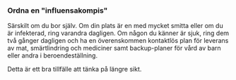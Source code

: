 ### Ordna en "influensakompis" 

Särskilt om du bor själv. Om din plats är en med mycket smitta eller om du är infekterad, ring varandra dagligen. Om någon du känner är sjuk, ring dem två gånger dagligen och ha en överenskommen kontaktlös plan för leverans av mat, smärtlindring och mediciner samt backup-planer för vård av barn eller andra i beroendeställning. 

Detta är ett bra tillfälle att tänka på längre sikt.
